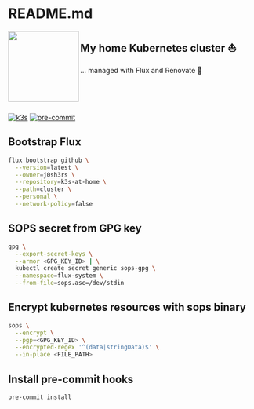 # README.md

<img align="left" width="144px" height="144px" src="https://camo.githubusercontent.com/5b298bf6b0596795602bd771c5bddbb963e83e0f/68747470733a2f2f692e696d6775722e636f6d2f7031527a586a512e706e67"/>

## My home Kubernetes cluster :sailboat:

... managed with Flux and Renovate :robot:

<br/>
<br/>
<br/>

[![k3s](https://img.shields.io/badge/k3s-v1.23.5-orange?style=for-the-badge)](https://k3s.io/)
[![pre-commit](https://img.shields.io/badge/pre--commit-enabled-brightgreen?logo=pre-commit&logoColor=white&style=for-the-badge)](https://github.com/pre-commit/pre-commit)

## Bootstrap Flux

```bash
flux bootstrap github \
  --version=latest \
  --owner=j0sh3rs \
  --repository=k3s-at-home \
  --path=cluster \
  --personal \
  --network-policy=false
```

## SOPS secret from GPG key

```bash
gpg \
  --export-secret-keys \
  --armor <GPG_KEY_ID> | \
  kubectl create secret generic sops-gpg \
  --namespace=flux-system \
  --from-file=sops.asc=/dev/stdin
```

## Encrypt kubernetes resources with sops binary

```bash
sops \
  --encrypt \
  --pgp=<GPG_KEY_ID> \
  --encrypted-regex '^(data|stringData)$' \
  --in-place <FILE_PATH>
```

## Install pre-commit hooks

```bash
pre-commit install
```
